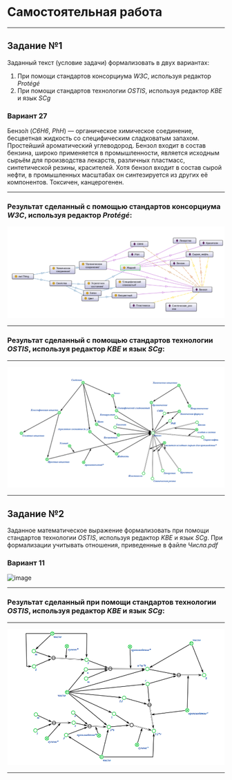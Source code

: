 
# Самостоятельная работа
---

## Задание №1	
Заданный текст (условие задачи) формализовать в двух вариантах:
1. При помощи стандартов консорциума _W3C_, используя редактор _Protégé_
2. При помощи стандартов технологии _OSTIS_, используя редактор _KBE_ и
язык _SCg_			
### Вариант 27
Бензо́л (_C6H6_, _PhH_) — органическое химическое соединение, бесцветная жидкость со
специфическим сладковатым запахом. Простейший ароматический углеводород. Бензол входит
в состав бензина, широко применяется в промышленности, является исходным сырьём для
производства лекарств, различных пластмасс, синтетической резины, красителей. Хотя бензол
входит в состав сырой нефти, в промышленных масштабах он синтезируется из других её
компонентов. Токсичен, канцерогенен.

---
### Результат сделанный с помощью стандартов консорциума _W3C_, используя редактор _Protégé_:

![image](Z1(protege).png)

---
### Результат сделанный с помощью стандартов технологии _OSTIS_, используя редактор _KBE_ и язык _SCg_:
---

![image](Z1(KBE).png)

---
## Задание №2	
Заданное математическое выражение формализовать при помощи стандартов
технологии _OSTIS_, используя редактор _KBE_ и язык _SCg_. При формализации
учитывать отношения, приведенные в файле _Числа.pdf_
### Вариант 11

![image](Variant11(KBE).png)

---
### Результат сделанный при помощи стандартов технологии _OSTIS_, используя редактор _KBE_ и язык _SCg_:
---

![image](Z2.png)

---